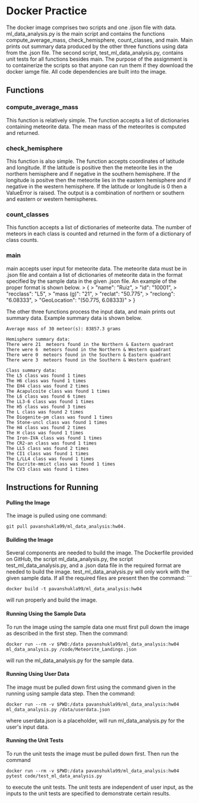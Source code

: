 <h1>Docker Practice</h1>
The docker image comprises two scripts and one .ijson file with data. ml_data_analysis.py is the main script and contains the functions compute_average_mass, check_hemisphere, count_classes, and main. Main prints out summary data produced by the other three functions using data from the .json file. The second script, test_ml_data_analysis.py, contains unit tests for all functions besides main. The purpose of the assignment is to containerize the scripts so that anyone can run them if they download the docker iamge file. All code dependencies are built into the image.
<h2>Functions</h2>
<h3>compute_average_mass</h3>
This function is relatively simple. The function accepts a list of dictionaries containing meteorite data. The mean mass of the meteorites is computed and returned. 
<h3>check_hemisphere</h3>
This function is also simple. The function accepts coordinates of latitude and longitude. If the latitude is positive then the meteorite lies in the northern hemisphere and if negative in the southern hemisphere. If the longitude is positve then the meteorite lies in the eastern hemisphere and if negative in the western hemisphere. If the latitude or longitude is 0 then a ValueError is raised. The output is a combination of northern or southern and eastern or western hemispheres. 
<h3>count_classes</h3>
This function accepts a list of dictionaries of meteorite data. The number of meteors in each class is counted and returned in the form of a dictionary of class counts.
<h3>main</h3>
main accepts user input for meteorite data. The meteorite data must be in .json file and contain a list of dictionaries of meteorite data in the format specified by the sample data in the given .json file. An example of the proper format is shown below.
>	{
>	 "name": "Ruiz",
>	 "id": "10001",
> 	 "recclass": "L5",
>	 "mass (g)": "21",
>	 "reclat": "50.775",
>	 "reclong": "6.08333",
>	 "GeoLocation": "(50.775, 6.08333)"
>	 }



The other three functions process the input data, and main prints out summary data. Example summary data is shown below.

	Average mass of 30 meteor(s): 83857.3 grams

	Hemisphere summary data:
	There were 21  meteors found in the Northern & Eastern quadrant
	There were 6  meteors found in the Northern & Western quadrant
	There were 0  meteors found in the Southern & Eastern quadrant
	There were 3  meteors found in the Southern & Western quadrant

	Class summary data:
	The L5 class was found 1 times
	The H6 class was found 1 times
	The EH4 class was found 2 times
	The Acapulcoite class was found 1 times
	The L6 class was found 6 times
	The LL3-6 class was found 1 times
	The H5 class was found 3 times
	The L class was found 2 times
	The Diogenite-pm class was found 1 times
	The Stone-uncl class was found 1 times
	The H4 class was found 2 times
	The H class was found 1 times
	The Iron-IVA class was found 1 times
	The CR2-an class was found 1 times
	The LL5 class was found 2 times
	The CI1 class was found 1 times
	The L/LL4 class was found 1 times
	The Eucrite-mmict class was found 1 times
	The CV3 class was found 1 times



<h2>Instructions for Running</h2>
<h4>Pulling the Image</h4>
The image is pulled using one command:

	git pull pavanshukla99/ml_data_analysis:hw04. 

<h4>Building the Image</h4>
Several components are needed to build the image. The Dockerfile provided on GitHub, the script ml_data_analysis.py, the script test_ml_data_analysis.py, and a .json data file in the required format are needed to build the image. test_ml_data_analysis.py will only work with the given sample data. If all the required files are present then the command:
```

	docker build -t pavanshukla99/ml_data_analysis:hw04

will run properly and build the image.

<h4>Running Using the Sample Data</h4>
To run the image using the sample data one must first pull down the image as described in the first step. Then the command:

	docker run --rm -v $PWD:/data pavanshukla99/ml_data_analysis:hw04 ml_data_analysis.py /code/Meteorite_Landings.json

will run the ml_data_analysis.py for the sample data.

<h4>Running Using User Data</h4>
The image must be pulled down first using the command given in the running using sample data step. Then the command:

	docker run --rm -v $PWD:/data pavanshukla99/ml_data_analysis:hw04 ml_data_analysis.py /data/userdata.json

where userdata.json is a placeholder, will run ml_data_analysis.py for the user's input data. 
<h4>Running the Unit Tests</h4>
To run the unit tests the image must be pulled down first. Then run the command 

	docker run --rm -v $PWD:/data pavanshukla99/ml_data_analysis:hw04 pytest code/test_ml_data_analysis.py

to execute the unit tests. The unit tests are independent of user input, as the inputs to the unit tests are specified to demonstrate certain results.


